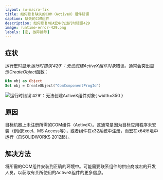 ```yaml
---
layout: sw-macro-fix
title: 如何修复缺失的COM（ActiveX）组件错误
caption: 缺失的COM组件
description: 如何修复VBA宏中的运行时错误429
image: runtime-error-429.png
labels: [宏, 故障排除]
---
```

## 症状

运行宏时显示*运行时错误'429'：无法创建ActiveX组件对象*错误。通常会突出显示*CreateObject*函数：

~~~ vb
Dim obj as Object
Set obj = CreateObject("ComComponentProgId")
~~~

![运行时错误'429'：无法创建ActiveX组件对象](runtime-error-429.png){ width=350 }

## 原因

目标机器上未注册所需的COM组件（ActiveX）。这通常是因为目标应用程序未安装（例如Excel、MS Access等），或者组件在x32系统中注册，而宏在x64环境中运行（自SOLIDWORKS 2012起）。

## 解决方法

将所需的COM组件安装到正确的环境中。可能需要联系组件的供应商或宏的开发人员，以获取有关所使用的ActiveX组件的更多信息。